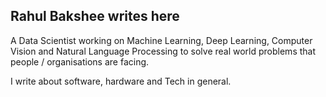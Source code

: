 ## Rahul Bakshee writes here

A Data Scientist working on Machine Learning, Deep Learning, Computer Vision and Natural Language Processing to solve real world problems that people / organisations are facing. 

I write about software, hardware and Tech in general. 

